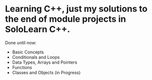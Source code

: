 # Learning C++, just my solutions to the end of module projects in SoloLearn C++.

Done until now:
- Basic Concepts
- Conditionals and Loops
- Data Types, Arrays and Pointers
- Functions
- Classes and Objects (in Progress)
